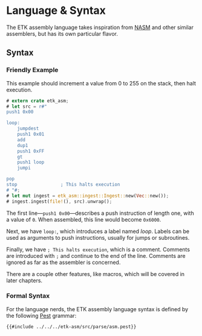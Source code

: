 # Language & Syntax

The ETK assembly language takes inspiration from [NASM] and other similar assemblers, but has its own particular flavor.

[NASM]: https://www.nasm.us/

## Syntax

### Friendly Example

This example should increment a value from 0 to 255 on the stack, then halt execution.

```rust
# extern crate etk_asm;
# let src = r#"
push1 0x00

loop:
    jumpdest
    push1 0x01
    add
    dup1
    push1 0xFF
    gt
    push1 loop
    jumpi

pop
stop                ; This halts execution
# "#;
# let mut ingest = etk_asm::ingest::Ingest::new(Vec::new());
# ingest.ingest(file!(), src).unwrap();
```

The first line&mdash;`push1 0x00`&mdash;describes a push instruction of length one, with a value of `0`. When assembled, this line would become `0x6000`.

Next, we have `loop:`, which introduces a label named _loop_. Labels can be used as arguments to push instructions, usually for jumps or subroutines.

Finally, we have `; This halts execution`, which is a comment. Comments are introduced with `;` and continue to the end of the line. Comments are ignored as far as the assembler is concerned.

There are a couple other features, like macros, which will be covered in later chapters.

### Formal Syntax

For the language nerds, the ETK assembly language syntax is defined by the following [Pest] grammar:

```pest
{{#include ../../../etk-asm/src/parse/asm.pest}}
```

[Pest]: https://pest.rs/
